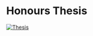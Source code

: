 # Honours Thesis

[![Thesis](https://img.shields.io/badge/Thesis-pdf-blue)](https://github.com/pjs902/honours-thesis/blob/main/thesis/thesis.pdf)



